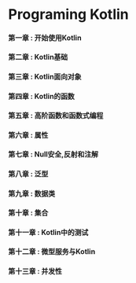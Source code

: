 # Programing Kotlin

#### 第一章 : 开始使用Kotlin

#### 第二章 : Kotlin基础

#### 第三章 : Kotlin面向对象

#### 第四章 : Kotlin的函数

#### 第五章 : 高阶函数和函数式编程

#### 第六章 : 属性

#### 第七章 : Null安全,反射和注解

#### 第八章 : 泛型

#### 第九章 : 数据类

#### 第十章 : 集合

#### 第十一章 : Kotlin中的测试

#### 第十二章 : 微型服务与Kotlin

#### 第十三章 : 并发性